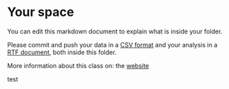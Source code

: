 # Your space 

You can edit this markdown document to explain what is inside your folder. 

Please commit and push your data  in a [CSV format](https://en.wikipedia.org/wiki/Comma-separated_values) and your analysis in a [RTF document](https://en.wikipedia.org/wiki/Rich_Text_Format), both inside this folder. 

More information about this class on: the [website](https://controverses.telecom-paristech.fr)


test